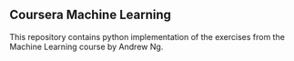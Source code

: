 ## Coursera Machine Learning

This repository contains python implementation of the exercises from the Machine Learning course by Andrew Ng.
